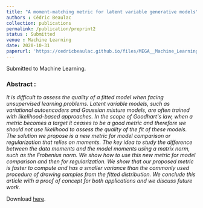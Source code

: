 ```yaml
---
title: "A moment-matching metric for latent variable generative models"
authors : Cédric Beaulac
collection: publications
permalink: /publication/preprint2
status : Submitted
venue : Machine Learning
date: 2020-10-31
paperurl: 'https://cedricbeaulac.github.io/files/MEGA__Machine_Learning__Revision.pdf'
---
```


Submitted to Machine Learning.

### Abstract :

*It is difficult to assess the quality of a fitted model when facing unsupervised learning problems. Latent variable models, such as variational autoencoders and Gaussian mixture models, are often trained with likelihood-based approaches. In the scope of Goodhart's law, when a metric becomes a target it ceases to be a good metric and therefore we should not use likelihood to assess the quality of the fit of these models. The solution we propose is a new metric for model comparison or regularization that relies on moments. The key idea to study the difference between the data moments and the model moments using a matrix norm, such as the Frobenius norm. We show how to use this new metric for model comparison and then for regularization. We show that our proposed metric is faster to compute and has a smaller variance than the commonly used procedure of drawing samples from the fitted distribution. We conclude this article with a proof of concept for both applications and we discuss future work.*

Download [here](https://cedricbeaulac.github.io/files/MEGA__Machine_Learning__Revision.pdf).



